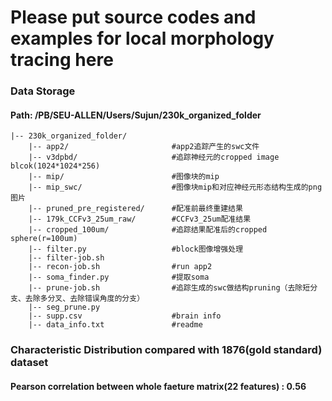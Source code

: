 # Please put source codes and examples for local morphology tracing here

### Data Storage
#### Path: /PB/SEU-ALLEN/Users/Sujun/230k_organized_folder
```
|-- 230k_organized_folder/
    |-- app2/                       #app2追踪产生的swc文件     
    |-- v3dpbd/                     #追踪神经元的cropped image blcok(1024*1024*256)          
    |-- mip/                        #图像块的mip
    |-- mip_swc/                    #图像块mip和对应神经元形态结构生成的png图片
    |-- pruned_pre_registered/      #配准前最终重建结果
    |-- 179k_CCFv3_25um_raw/        #CCFv3_25um配准结果                  
    |-- cropped_100um/              #追踪结果配准后的cropped sphere(r=100um)
    |-- filter.py                   #block图像增强处理
    |-- filter-job.sh
    |-- recon-job.sh                #run app2
    |-- soma_finder.py              #提取soma
    |-- prune-job.sh                #追踪生成的swc做结构pruning（去除短分支、去除多分叉、去除错误角度的分支）
    |-- seg_prune.py           
    |-- supp.csv                    #brain info
    |-- data_info.txt               #readme
```

### Characteristic Distribution compared with 1876(gold standard) dataset
#### Pearson correlation between whole faeture matrix(22 features) : 0.56
